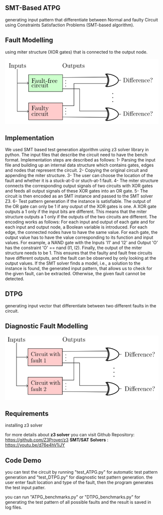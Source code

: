 ## SMT-Based ATPG
generating input pattern that differentiate between Normal and faulty Circuit using Constraints Satisfaction Problems (SMT-based algorithm).

## Fault Modelling 
using miter structure (XOR gates) that is connected to the output node.

![ATPG_Model](/Images/ATPG_model.png)

## Implementation
 We used SMT based test generation algorithm using z3 solver library in python. The input files that describe the circuit need to have the bench format. Implementation steps are described as follows:
    1-	Parsing the input file and building up an internal data structure which contains gates, edges and nodes that represent the circuit.
    2-	Copying the original circuit and appending the miter structure.
    3-	The user can choose the location of the fault and whether it is a stuck-at-0 or stuch-at-1 fault.
    4-	The miter structure connects the corresponding output signals of two circuits with XOR gates and feeds all output signals of these XOR gates into an OR gate. 
    5-	The circuit is then encoded as an SMT instance and passed to the SMT solver Z3.
    6-	Test pattern generation if the instance is satisfiable.
The output of the OR gate can only be 1 if any output of the XOR gates is one. A XOR gate outputs a 1 only if the input bits are different. This means that the miter structure outputs a 1 only if the outputs of the two circuits are different.
 The encoding works as follows: For each input and output of each gate and for each input and output node, a Boolean variable is introduced. For each edge, the connected nodes have to have the same value. For each gate, the output value has to have the value corresponding to its function and input values. For example, a NAND gate with the Inputs 'I1' and 'I2' and Output 'O' has the constraint 'O' == nand (I1, I2). Finally, the output of the miter structure needs to be 1. This ensures that the faulty and fault free circuits have different outputs, and the fault can be observed by only looking at the output values.
If the SMT solver finds a model, i.e., a solution to the instance is found, the generated input pattern, that allows us to check for the given fault, can be extracted. Otherwise, the given fault cannot be detected.

## DTPG 
generating input vector that differentiate between two different faults in the circuit.

## Diagnostic Fault Modelling
![DTPG_Model](/Images/DTPG_model.png)

## Requirements
installing z3 solver

for more details about **z3 solver** you can visit Github Repository: https://github.com/Z3Prover/z3
**SMT/SAT Solvers** : https://youtu.be/d76e4hV1iJY


## Code Demo
you can test the circuit by running "test_ATPG.py" for automatic test pattern generation and "test_DTPG.py" for diagnostic test pattern generation.
the user enter fault location and type of the fault, then the program generates the test input patter.

you can run "ATPG_benchmarks.py" or "DTPG_benchmarks.py" for generating the test pattern of all possible faults and the result is saved in log files.
